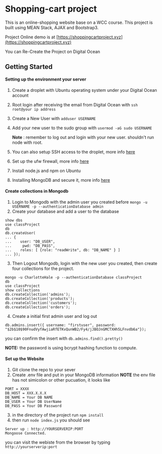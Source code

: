 # Shopping-cart project

This is an online-shopping website base on a WCC course. This project is built using MEAN Stack, AJAX and Bootstrap3.

Project Online demo is at [https://shoppingcartproject.xyz](https://shoppingcartproject.xyz)

You can Re-Create the Project on Digital Ocean

## Getting Started

#### Setting up the environment your server

 1. Create a droplet with Ubuntu operating system under your Digital Ocean account
 2. Root login after receiving the email from Digital Ocean with `ssh root@your ip address`
 3. Create a New User with `adduser USERNAME`
 4. Add your new user to the sudo group with `usermod -aG sudo USERNAME`
 
    **Note** : remember to log out and login with your new user. shouldn't run node with root. 
    
 5. You can also setup SSH access to the droplet, more info [here](https://www.digitalocean.com/docs/droplets/how-to/add-ssh-keys/)
 6. Set up the ufw firewall, more info [here](https://www.digitalocean.com/community/tutorials/how-to-set-up-a-firewall-with-ufw-on-ubuntu-16-04)
 7. Install node.js and npm on Ubuntu
 8. Installing MongoDB and secure it, more info [here](https://www.digitalocean.com/community/tutorials/how-to-install-and-secure-mongodb-on-ubuntu-16-04)
 
#### Create collections in Mongodb

 1. Login to Mongodb with the admin user you created before `mongo -u USERNAME -p --authenticationDatabase admin`
 2. Create your database and add a user to the database 
 ```
 show dbs
use classProject
db
db.createUser(
... {
...    user: "DB_USER",
...     pwd: "DB_PASS",
...    roles: [ {role: "readWrite", db: "DB_NAME" } ]
... });
```
 3. Then Logout Mongodb, login with the new user you created, then create four collections for the project.
 ```
 mongo -u CharlotteHale -p --authenticationDatabase classProject
db
use classProject
show collections
db.createCollection('admins');
db.createCollection('products');
db.createCollection('customers');
db.createCollection('orders');
```
4. Create a initial first admin user and log out
```
db.admins.insert({ username: "firstuser", password: "$2b$10$90FnudVyfAwjiaRfETKvQunWB2/Fy4/jJBOJnGMCTXHh5LFnvdb6a"});
```
you can confirm the insert with `db.admins.find().pretty()`

**NOTE:** the password is using bcrypt hashing function to compute.

#### Set up the Website 

1. Git clone the repo to your sever
2. Create .env file and put in your MongoDB information 
**NOTE** the env file has not simicolon or other pucuation, it looks like
```
PORT = XXXX
DB_HOST = XXX.X.X.X
DB_NAME = Your DB NAME
DB_USER = Your DB UserName
DB_PASS = Your DB Password
```

3. in the directory of the project run `npm install`
4. then run `node index.js` you should see 
```
Server up : http://YOURSERVERIP:PORT
Mongoose Connected.
```
you can visit the webiste from the browser by typing `http://yourserverip:port`



 

